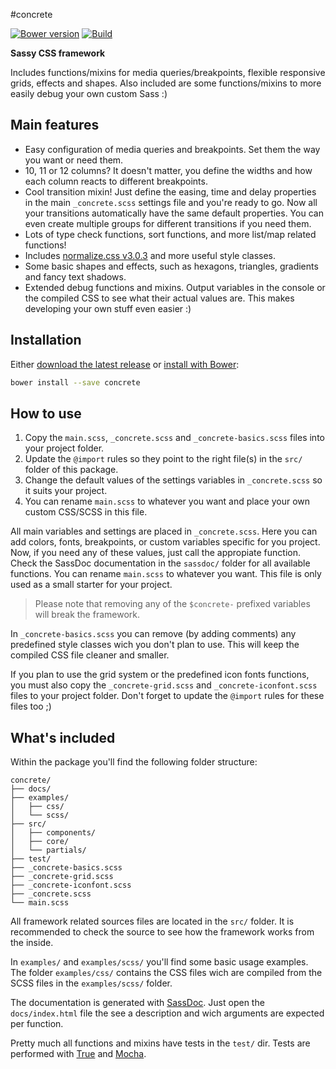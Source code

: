 #concrete

[![Bower version][bower-img]][bower-url]
[![Build][travis-img]][travis-url]

[bower-img]: https://img.shields.io/bower/v/concrete.svg
[bower-url]: https://github.com/roeldev/concrete
[travis-img]: https://img.shields.io/travis/roeldev/concrete/master.svg
[travis-url]: https://travis-ci.org/roeldev/concrete

**Sassy CSS framework**

Includes functions/mixins for media queries/breakpoints, flexible responsive grids, effects and shapes. Also included are some functions/mixins to more easily debug your own custom Sass :)

## Main features
- Easy configuration of media queries and breakpoints. Set them the way you want or need them.
- 10, 11 or 12 columns? It doesn't matter, you define the widths and how each column reacts to different breakpoints.
- Cool transition mixin! Just define the easing, time and delay properties in the main `_concrete.scss` settings file and you're ready to go. Now all your transitions automatically have the same default properties. You can even create multiple groups for different transitions if you need them.
- Lots of type check functions, sort functions, and more list/map related functions!
- Includes [normalize.css v3.0.3][url-normalize] and more useful style classes.
- Some basic shapes and effects, such as hexagons, triangles, gradients and fancy text shadows.
- Extended debug functions and mixins. Output variables in the console or the compiled CSS to see what their actual values are. This makes developing your own stuff even easier :)

## Installation
Either [download the latest release][url-project-releases] or [install with Bower][url-bower-install]:
```sh
bower install --save concrete
```

## How to use
1. Copy the `main.scss`, `_concrete.scss` and `_concrete-basics.scss` files into your project folder.
2. Update the `@import` rules so they point to the right file(s) in the `src/` folder of this package.
3. Change the default values of the settings variables in `_concrete.scss` so it suits your project.
4. You can rename `main.scss` to whatever you want and place your own custom CSS/SCSS in this file.

All main variables and settings are placed in `_concrete.scss`. Here you can add colors, fonts, breakpoints, or custom variables specific for you project. Now, if you need any of these values, just call the appropiate function. Check the SassDoc documentation in the `sassdoc/` folder for all available functions.
You can rename `main.scss` to whatever you want. This file is only used as a small starter for your project.
> Please note that removing any of the `$concrete-` prefixed variables will break the framework.

In `_concrete-basics.scss` you can remove (by adding comments) any predefined style classes wich you don't plan to use. This will keep the compiled CSS file cleaner and smaller.

If you plan to use the grid system or the predefined icon fonts functions, you must also copy the `_concrete-grid.scss` and `_concrete-iconfont.scss` files to your project folder. Don't forget to update the `@import` rules for these files too ;)

## What's included
Within the package you'll find the following folder structure:
```
concrete/
├── docs/
├── examples/
│   ├── css/
│   └── scss/
├── src/
│   ├── components/
│   ├── core/
│   └── partials/
├── test/
├── _concrete-basics.scss
├── _concrete-grid.scss
├── _concrete-iconfont.scss
├── _concrete.scss
└── main.scss
```
All framework related sources files are located in the `src/` folder. It is recommended to check the source to see how the framework works from the inside.

In `examples/` and `examples/scss/` you'll find some basic usage examples. The folder `examples/css/` contains the CSS files wich are compiled from the SCSS files in the `examples/scss/` folder.

The documentation is generated with [SassDoc][url-sassdoc]. Just open the `docs/index.html` file the see a description and wich arguments are expected per function.

Pretty much all functions and mixins have tests in the `test/` dir. Tests are performed with [True][url-true] and [Mocha][url-mocha].

[url-project-main]: https://github.com/roeldev/concrete
[url-project-releases]: https://github.com/roeldev/concrete/releases
[url-normalize]: https://github.com/necolas/normalize.css/
[url-bower-install]: http://bower.io/
[url-sassdoc]: http://sassdoc.com/
[url-true]: http://www.ericsuzanne.com/true/
[url-mocha]: http://mochajs.org/
